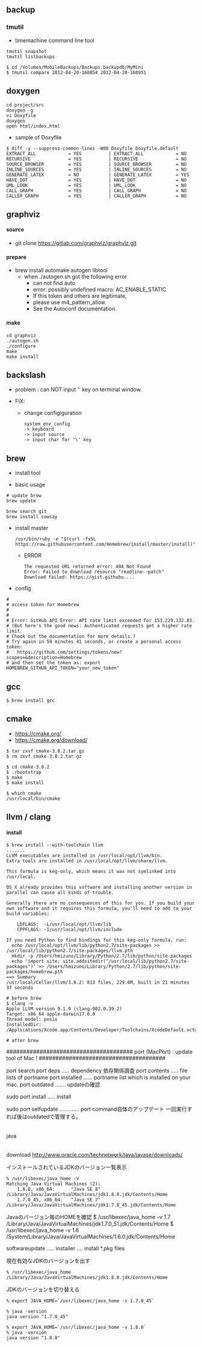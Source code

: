 ## backup

### tmutil

- timemachine command line tool

```
tmutil snapshot
tmutil listbackups

$ cd /Volumes/MobileBackups/Backups.backupdb/MyMini
$ tmutil compare 2012-04-20-160854 2012-04-20-160951
```

## doxygen

```
cd project/src
doxygen -g
vi Doxyfile
doxygen
open html/index.html
```

- sample of Doxyfile
```
$ diff -y --suppress-common-lines -W80 Doxyfile Doxyfile.default 
EXTRACT_ALL            = YES	      |	EXTRACT_ALL            = NO
RECURSIVE              = YES	      |	RECURSIVE              = NO
SOURCE_BROWSER         = YES	      |	SOURCE_BROWSER         = NO
INLINE_SOURCES         = YES 	      |	INLINE_SOURCES         = NO
GENERATE_LATEX         = NO 	      |	GENERATE_LATEX         = YES
HAVE_DOT               = YES	      |	HAVE_DOT               = NO
UML_LOOK               = YES	      |	UML_LOOK               = NO
CALL_GRAPH             = YES	      |	CALL_GRAPH             = NO
CALLER_GRAPH           = YES	      |	CALLER_GRAPH           = NO
```

## graphviz

#### source
- git clone https://gitlab.com/graphviz/graphviz.git

#### prepare

- brew install automake autogen libtool
  - when ./autogen.sh got the following error
    - can not find auto
    - error: possibly undefined macro: AC_ENABLE_STATIC 
    - If this token and others are legitimate, 
    - please use m4_pattern_allow. 
    - See the Autoconf documentation.

#### make
```
cd graphviz
./autogen.sh
./configure
make
make install
```

## backslash

- problem : can NOT input '\' key on terminal window.

- FIX:
  - change configiguration

    ```
    system_env_config
    -> keyboard
    -> input source
    -> input char for '\' key
    ```

## brew

- install tool

- basic usage

```
# update brew
brew update

brew search git
brew install cowsay
```

- install master

  ``` /usr/bin/ruby -e "$(curl -fsSL https://raw.githubusercontent.com/Homebrew/install/master/install)" ```

  - ERROR

    ```
    The requested URL returned error: 404 Not Found
    Error: Failed to download resource "readline--patch"
    Download failed: https://gist.githubu....
    ```

- config
```
#
# access token for Homebrew
#
# 
# Error: GitHub API Error: API rate limit exceeded for 153.229.132.83. 
# (But here's the good news: Authenticated requests get a higher rate limit. 
# Check out the documentation for more details.)
# Try again in 59 minutes 41 seconds, or create a personal access token:
#   https://github.com/settings/tokens/new?scopes=&description=Homebrew
# and then set the token as: export HOMEBREW_GITHUB_API_TOKEN="your_new_token"
```

## gcc
```
$ brew install gcc
```

## cmake

- https://cmake.org/
- https://cmake.org/download/

```
$ tar zxvf cmake-3.8.2.tar.gz
$ rm zxvf cmake-3.8.2.tar.gz

$ cd cmake-3.8.2
$ ./bootstrap
$ make
$ make install

$ which cmake
/usr/local/bin/cmake
```

## llvm / clang

#### install

```
$ brew install --with-toolchain llvm
.......
LLVM executables are installed in /usr/local/opt/llvm/bin.
Extra tools are installed in /usr/local/opt/llvm/share/llvm.

This formula is keg-only, which means it was not symlinked into /usr/local.

OS X already provides this software and installing another version in parallel can cause all kinds of trouble.

Generally there are no consequences of this for you. If you build your own software and it requires this formula, you'll need to add to your build variables:

    LDFLAGS:  -L/usr/local/opt/llvm/lib
    CPPFLAGS: -I/usr/local/opt/llvm/include

If you need Python to find bindings for this keg-only formula, run:
  echo /usr/local/opt/llvm/lib/python2.7/site-packages >> /usr/local/lib/python2.7/site-packages/llvm.pth
  mkdir -p /Users/hmizuno/Library/Python/2.7/lib/python/site-packages
  echo 'import site; site.addsitedir("/usr/local/lib/python2.7/site-packages")' >> /Users/hmizuno/Library/Python/2.7/lib/python/site-packages/homebrew.pth
==> Summary
/usr/local/Cellar/llvm/3.6.2: 813 files, 229.6M, built in 21 minutes 37 seconds
```

```
# before brew
$ clang -v
Apple LLVM version 9.1.0 (clang-902.0.39.2)
Target: x86_64-apple-darwin17.6.0
Thread model: posix
InstalledDir: /Applications/Xcode.app/Contents/Developer/Toolchains/XcodeDefault.xctoolchain/usr/bin

# after brew

```
######################################
port (MacPort) : update tool of Mac !
######################################

port search <name>
port deps <portname> ..... dependency 依存関係調査
port contents <portname> ..... file lists of portname
port installed ...... portname list which is installed on your mac.
port outdated ....... updateの確認

sudo port install <portname> ..... install

sudo port selfupdate ............. port command自体のアップデート
     	  	     		   一回実行すれば後はoutdatedで管理する。

######
java
######
download
	http://www.oracle.com/technetwork/java/javase/downloads/

インストールされているJDKのバージョン一覧表示

	% /usr/libexec/java_home -V
	Matching Java Virtual Machines (2):
	    1.8.0, x86_64:      "Java SE 8"     /Library/Java/JavaVirtualMachines/jdk1.8.0.jdk/Contents/Home
	    1.7.0_45, x86_64:   "Java SE 7"     /Library/Java/JavaVirtualMachines/jdk1.7.0_45.jdk/Contents/Home

Javaのバージョン毎のHOMEを確認
	$ /usr/libexec/java_home -v 1.7
		/Library/Java/JavaVirtualMachines/jdk1.7.0_51.jdk/Contents/Home
	$ /usr/libexec/java_home -v 1.6
		/System/Library/Java/JavaVirtualMachines/1.6.0.jdk/Contents/Home

softwareupdate ..... 
	installer .... install *.pkg files


現在有効なJDKのバージョンを出す

	% /usr/libexec/java_home
	/Library/Java/JavaVirtualMachines/jdk1.8.0.jdk/Contents/Home

JDKのバージョンを切り替える

	% export JAVA_HOME=`/usr/libexec/java_home -v 1.7.0_45`

	% java -version
	java version "1.7.0_45"

	% export JAVA_HOME=`/usr/libexec/java_home -v 1.8.0`
	% java -version
	java version "1.8.0"
